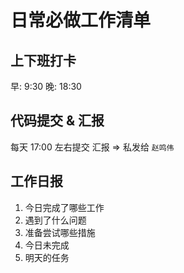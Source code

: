 # 日常必做工作清单

## 上下班打卡
早: 9:30
晚: 18:30

## 代码提交 & 汇报

每天 17:00 左右提交
汇报 => 私发给 `赵鸣伟`

## 工作日报

1. 今日完成了哪些工作
2. 遇到了什么问题
3. 准备尝试哪些措施
4. 今日未完成
5. 明天的任务
